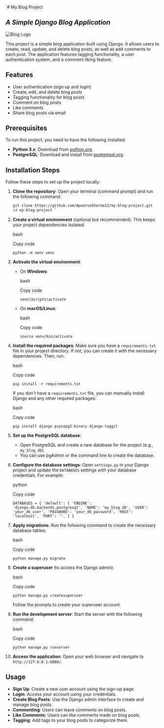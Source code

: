 `# My Blog Project

## _A Simple Django Blog Application_

![Blog Logo](https://cldup.com/dTxpPi9lDf.thumb.png) <!-- You can replace this with an actual image link if available -->

This project is a simple blog application built using Django. It allows users to create, read, update, and delete blog posts, as well as add comments to each post. The application features tagging functionality, a user authentication system, and a comment liking feature.

## Features

- User authentication (sign up and login)
- Create, edit, and delete blog posts
- Tagging functionality for blog posts
- Comment on blog posts
- Like comments
- Share blog posts via email

## Prerequisites

To run this project, you need to have the following installed:

- **Python 3.x**: Download from [python.org](https://www.python.org/downloads/).
- **PostgreSQL**: Download and install from [postgresql.org](https://www.postgresql.org/download/).

## Installation Steps

Follow these steps to set up the project locally:

1. **Clone the repository**:
   Open your terminal (command prompt) and run the following command:
   ```bash
   git clone https://github.com/ApoorvaSharma12/my-blog-project.git
   cd my-blog-project `

1.  **Create a virtual environment** (optional but recommended): This keeps your project dependencies isolated.

    bash

    Copy code

    `python -m venv venv`

2.  **Activate the virtual environment**:

    -   On **Windows**:

        bash

        Copy code

        `venv\Scripts\activate`

    -   On **macOS/Linux**:

        bash

        Copy code

        `source venv/bin/activate`

3.  **Install the required packages**: Make sure you have a `requirements.txt` file in your project directory. If not, you can create it with the necessary dependencies. Then, run:

    bash

    Copy code

    `pip install -r requirements.txt`

    If you don't have a `requirements.txt` file, you can manually install Django and any other required packages:

    bash

    Copy code

    `pip install django psycopg2-binary django-taggit`

4.  **Set up the PostgreSQL database**:

    -   Open PostgreSQL and create a new database for the project (e.g., `my_blog_db`).
    -   You can use pgAdmin or the command line to create the database.
5.  **Configure the database settings**: Open `settings.py` in your Django project and update the `DATABASES` settings with your database credentials. For example:

    python

    Copy code

    `DATABASES = {
        'default': {
            'ENGINE': 'django.db.backends.postgresql',
            'NAME': 'my_blog_db',
            'USER': 'your_db_user',
            'PASSWORD': 'your_db_password',
            'HOST': 'localhost',
            'PORT': '',
        }
    }`

6.  **Apply migrations**: Run the following command to create the necessary database tables:

    bash

    Copy code

    `python manage.py migrate`

7.  **Create a superuser** (to access the Django admin):

    bash

    Copy code

    `python manage.py createsuperuser`

    Follow the prompts to create your superuser account.

8.  **Run the development server**: Start the server with the following command:

    bash

    Copy code

    `python manage.py runserver`

9.  **Access the application**: Open your web browser and navigate to `http://127.0.0.1:8000/`.

Usage
-----

-   **Sign Up**: Create a new user account using the sign-up page.
-   **Login**: Access your account using your credentials.
-   **Create Blog Posts**: Use the Django admin interface to create and manage blog posts.
-   **Commenting**: Users can leave comments on blog posts.
-   **Like Comments**: Users can like comments made on blog posts.
-   **Tagging**: Add tags to your blog posts to categorize them.
